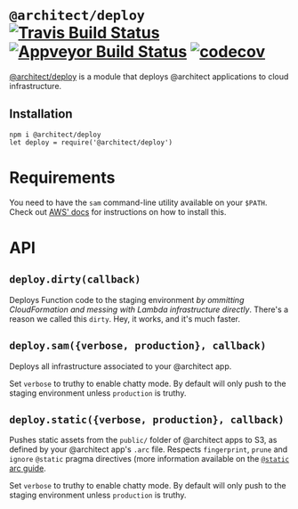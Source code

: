 # `@architect/deploy` [![Travis Build Status](https://travis-ci.com/architect/deploy.svg?branch=master)](https://travis-ci.com/architect/deploy) [![Appveyor Build Status](https://ci.appveyor.com/api/projects/status/k9qd79nxxermhyj4/branch/master?svg=true)](https://ci.appveyor.com/project/ArchitectCI/deploy/branch/master) [![codecov](https://codecov.io/gh/architect/deploy/branch/master/graph/badge.svg)](https://codecov.io/gh/architect/deploy)

[@architect/deploy][npm] is a module that deploys @architect applications to
cloud infrastructure.

## Installation

    npm i @architect/deploy
    let deploy = require('@architect/deploy')

# Requirements

You need to have the `sam` command-line utility available on your `$PATH`. Check
out [AWS' docs][sam-cli] for instructions on how to install this.

# API

## `deploy.dirty(callback)`

Deploys Function code to the staging environment _by ommitting CloudFormation
and messing with Lambda infrastructure directly_. There's a reason we called
this `dirty`. Hey, it works, and it's much faster.

## `deploy.sam({verbose, production}, callback)`

Deploys all infrastructure associated to your @architect app.

Set `verbose` to truthy to enable chatty mode. By default will only push to the
staging environment unless `production` is truthy.

## `deploy.static({verbose, production}, callback)`

Pushes static assets from the `public/` folder of @architect apps to S3, as
defined by your @architect app's `.arc` file. Respects `fingerprint`, `prune`
and `ignore` `@static` pragma directives (more information available on the
[`@static` arc guide][static-guide].

Set `verbose` to truthy to enable chatty mode. By default will only push to the
staging environment unless `production` is truthy.

[npm]: https://www.npmjs.com/package/@architect/deploy
[static-guide]: https://arc.codes/reference/static
[sam-cli]: https://docs.aws.amazon.com/serverless-application-model/latest/developerguide/serverless-sam-cli-install.html
